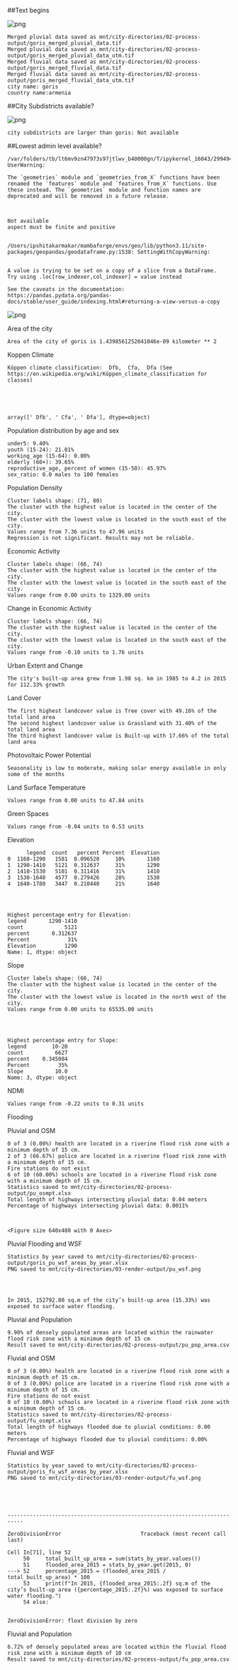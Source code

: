 ##Text begins

![png](output_4_0.png)

    Merged pluvial data saved as mnt/city-directories/02-process-output/goris_merged_pluvial_data.tif
    Merged pluvial data saved as mnt/city-directories/02-process-output/goris_merged_pluvial_data_utm.tif
    Merged fluvial data saved as mnt/city-directories/02-process-output/goris_merged_fluvial_data.tif
    Merged fluvial data saved as mnt/city-directories/02-process-output/goris_merged_fluvial_data_utm.tif
    city name: goris
    country name:armenia

##City Subdistricts available?

![png](output_6_0.png)

    city subdistricts are larger than goris: Not available

##Lowest admin level available?

    /var/folders/tb/lt6mv9zn47973s97jtlwv_b40000gn/T/ipykernel_16043/2994944802.py:16: UserWarning:

    The `geometries` module and `geometries_from_X` functions have been renamed the `features` module and `features_from_X` functions. Use these instead. The `geometries` module and function names are deprecated and will be removed in a future release.



    Not available
    aspect must be finite and positive


    /Users/ipshitakarmakar/mambaforge/envs/geo/lib/python3.11/site-packages/geopandas/geodataframe.py:1538: SettingWithCopyWarning:


    A value is trying to be set on a copy of a slice from a DataFrame.
    Try using .loc[row_indexer,col_indexer] = value instead

    See the caveats in the documentation: https://pandas.pydata.org/pandas-docs/stable/user_guide/indexing.html#returning-a-view-versus-a-copy

![png](output_9_3.png)

Area of the city

    Area of the city of goris is 1.4398561252041046e-09 kilometer ** 2

Koppen Climate

    Köppen climate classification:  Dfb,  Cfa,  Dfa (See https://en.wikipedia.org/wiki/Köppen_climate_classification for classes)





    array([' Dfb', ' Cfa', ' Dfa'], dtype=object)

Population distribution by age and sex

    under5: 9.40%
    youth (15-24): 21.01%
    working_age (15-64): 0.00%
    elderly (60+): 39.65%
    reproductive_age, percent of women (15-50): 45.97%
    sex_ratio: 0.0 males to 100 females

Population Density

    Cluster labels shape: (71, 80)
    The cluster with the highest value is located in the center of the city.
    The cluster with the lowest value is located in the south east of the city.
    Values range from 7.36 units to 47.96 units
    Regression is not significant. Results may not be reliable.

Economic Activity

    Cluster labels shape: (66, 74)
    The cluster with the highest value is located in the center of the city.
    The cluster with the lowest value is located in the south east of the city.
    Values range from 0.00 units to 1329.00 units

Change in Economic Activity

    Cluster labels shape: (66, 74)
    The cluster with the highest value is located in the center of the city.
    The cluster with the lowest value is located in the south east of the city.
    Values range from -0.10 units to 1.76 units

Urban Extent and Change

    The city's built-up area grew from 1.98 sq. km in 1985 to 4.2 in 2015 for 112.33% growth

Land Cover

    The first highest landcover value is Tree cover with 49.16% of the total land area
    The second highest landcover value is Grassland with 31.40% of the total land area
    The third highest landcover value is Built-up with 17.66% of the total land area

Photovoltaic Power Potential

    Seasonality is low to moderate, making solar energy available in only some of the months

Land Surface Temperature

    Values range from 0.00 units to 47.84 units

Green Spaces

    Values range from -0.04 units to 0.53 units

Elevation

          legend  count   percent Percent  Elevation
    0  1160-1290   1581  0.096520     10%       1160
    1  1290-1410   5121  0.312637     31%       1290
    2  1410-1530   5101  0.311416     31%       1410
    3  1530-1640   4577  0.279426     28%       1530
    4  1640-1780   3447  0.210440     21%       1640




    Highest percentage entry for Elevation:
    legend       1290-1410
    count             5121
    percent       0.312637
    Percent            31%
    Elevation         1290
    Name: 1, dtype: object

Slope

    Cluster labels shape: (66, 74)
    The cluster with the highest value is located in the center of the city.
    The cluster with the lowest value is located in the north west of the city.
    Values range from 0.00 units to 65535.00 units




    Highest percentage entry for Slope:
    legend        10-20
    count          6627
    percent    0.345084
    Percent         35%
    Slope          10.0
    Name: 3, dtype: object

NDMI

    Values range from -0.22 units to 0.31 units

Flooding

Pluvial and OSM

    0 of 3 (0.00%) health are located in a riverine flood risk zone with a minimum depth of 15 cm.
    2 of 3 (66.67%) police are located in a riverine flood risk zone with a minimum depth of 15 cm.
    Fire stations do not exist
    6 of 10 (60.00%) schools are located in a riverine flood risk zone with a minimum depth of 15 cm.
    Statistics saved to mnt/city-directories/02-process-output/pu_osmpt.xlsx
    Total length of highways intersecting pluvial data: 0.04 meters
    Percentage of highways intersecting pluvial data: 0.0011%



    <Figure size 640x480 with 0 Axes>

Pluvial Flooding and WSF

    Statistics by year saved to mnt/city-directories/02-process-output/goris_pu_wsf_areas_by_year.xlsx
    PNG saved to mnt/city-directories/03-render-output/pu_wsf.png




    In 2015, 152792.80 sq.m of the city’s built-up area (15.33%) was exposed to surface water flooding.

Pluvial and Population

    9.90% of densely populated areas are located within the rainwater flood risk zone with a minimum depth of 15 cm
    Result saved to mnt/city-directories/02-process-output/pu_pop_area.csv

Fluvial and OSM

    0 of 3 (0.00%) health are located in a riverine flood risk zone with a minimum depth of 15 cm.
    0 of 3 (0.00%) police are located in a riverine flood risk zone with a minimum depth of 15 cm.
    Fire stations do not exist
    0 of 10 (0.00%) schools are located in a riverine flood risk zone with a minimum depth of 15 cm.
    Statistics saved to mnt/city-directories/02-process-output/fu_osmpt.xlsx
    Total length of highways flooded due to pluvial conditions: 0.00 meters
    Percentage of highways flooded due to pluvial conditions: 0.00%

Fluvial and WSF

    Statistics by year saved to mnt/city-directories/02-process-output/goris_fu_wsf_areas_by_year.xlsx
    PNG saved to mnt/city-directories/03-render-output/fu_wsf.png





    ---------------------------------------------------------------------------

    ZeroDivisionError                         Traceback (most recent call last)

    Cell In[71], line 52
         50     total_built_up_area = sum(stats_by_year.values())
         51     flooded_area_2015 = stats_by_year.get(2015, 0)
    ---> 52     percentage_2015 = (flooded_area_2015 / total_built_up_area) * 100
         53     print(f"In 2015, {flooded_area_2015:.2f} sq.m of the city’s built-up area ({percentage_2015:.2f}%) was exposed to surface water flooding.")
         54 else:


    ZeroDivisionError: float division by zero

Fluvial and Population

    6.72% of densely populated areas are located within the fluvial flood risk zone with a minimum depth of 10 cm
    Result saved to mnt/city-directories/02-process-output/fu_pop_area.csv
